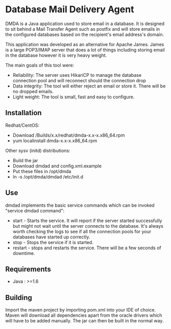 Database Mail Delivery Agent
==================================================
DMDA is a Java application used to store email in a database. It is designed to sit behind a Mail Transfer Agent such as postfix and will store emails in the configured databases based on the recipient's email address's domain. 

This application was developed as an alternative for Apache James. James is a large POP3/IMAP server that does a lot of things including storing email in the database however it is very heavy weight.

The main goals of this tool were:
- Reliability: The server uses HikariCP to manage the database connection pool and will reconnect should the connection drop
- Data integrity: The tool will either reject an email or store it. There will be no dropped emails.
- Light weight: The tool is small, fast and easy to configure.


Installation
--------------------------------------
Redhat/CentOS:
- Download /Builds/x.x/redhat/dmda-x.x-x.x86_64.rpm
- yum localinstall dmda-x.x-x.x86_64.rpm

Other sysv (initd) distributions:
- Build the jar
- Download dmdad and config.xml.example
- Put these files in /opt/dmda
- ln -s /opt/dmda/dmdad /etc/init.d

Use
--------------------------------------
dmdad implements the basic service commands which can be invoked "service dmdad command":
- start - Starts the service. It will report if the server started successfully but might not wait until the server connects to the database. It's always worth checking the logs to see if all the connection pools for your databases have started up correctly.
- stop - Stops the service if it is started.
- restart - stops and restarts the service. There will be a few seconds of downtime.

Requirements
--------------------------------------

- Java : >=1.6

Building
--------------------------------------

Import the maven project by importing pom.xml into your IDE of choice. Maven will download all dependencies apart from the oracle drivers which will have to be added manually. The jar can then be built in the normal way.